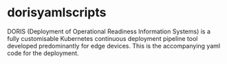 # dorisyamlscripts
DORIS (Deployment of Operational Readiness Information Systems) is a fully customisable Kubernetes continuous deployment pipeline tool developed predominantly for edge devices. This is the accompanying yaml code for the deployment.
